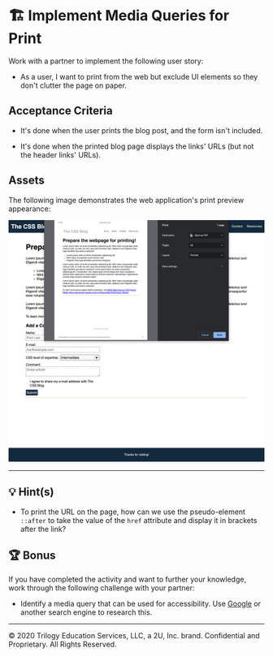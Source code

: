 # 🏗️ Implement Media Queries for Print

Work with a partner to implement the following user story:

* As a user, I want to print from the web but exclude UI elements so they don't clutter the page on paper.

## Acceptance Criteria

* It's done when the user prints the blog post, and the form isn't included.

* It's done when the printed blog page displays the links' URLs (but not the header links' URLs).

## Assets

The following image demonstrates the web application's print preview appearance:

![The Chrome print preview section shows the page with the print media query styles applied](./Images/01-print-preview.png)

---

## 💡 Hint(s)

* To print the URL on the page, how can we use the pseudo-element `::after` to take the value of the `href` attribute and display it in brackets after the link?

## 🏆 Bonus

If you have completed the activity and want to further your knowledge, work through the following challenge with your partner: 

* Identify a media query that can be used for accessibility. Use [Google](https://www.google.com) or another search engine to research this.

---
© 2020 Trilogy Education Services, LLC, a 2U, Inc. brand. Confidential and Proprietary. All Rights Reserved.